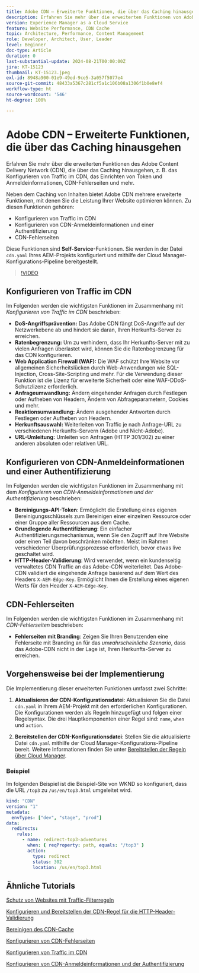 ```yaml
---
title: Adobe CDN – Erweiterte Funktionen, die über das Caching hinausgehen
description: Erfahren Sie mehr über die erweiterten Funktionen von Adobe CDN, die über das Caching hinausgehen, wie z. B. das Konfigurieren von Traffic im CDN, das Einrichten von Token und Anmeldedaten, CDN-Fehlerseiten und mehr.
version: Experience Manager as a Cloud Service
feature: Website Performance, CDN Cache
topic: Architecture, Performance, Content Management
role: Developer, Architect, User, Leader
level: Beginner
doc-type: Article
duration: 0
last-substantial-update: 2024-08-21T00:00:00Z
jira: KT-15123
thumbnail: KT-15123.jpeg
exl-id: 8948a900-01e9-49ed-9ce5-3a057f5077e4
source-git-commit: 48433a5367c281cf5a1c106b08a1306f1b0e8ef4
workflow-type: ht
source-wordcount: '546'
ht-degree: 100%

---
```


# Adobe CDN – Erweiterte Funktionen, die über das Caching hinausgehen

Erfahren Sie mehr über die erweiterten Funktionen des Adobe Content Delivery Network (CDN), die über das Caching hinausgehen, z. B. das Konfigurieren von Traffic im CDN, das Einrichten von Token und Anmeldeinformationen, CDN-Fehlerseiten und mehr.

Neben dem Caching von Inhalten bietet Adobe CDN mehrere erweiterte Funktionen, mit denen Sie die Leistung Ihrer Website optimieren können. Zu diesen Funktionen gehören:

- Konfigurieren von Traffic im CDN
- Konfigurieren von CDN-Anmeldeinformationen und einer Authentifizierung
- CDN-Fehlerseiten

Diese Funktionen sind **Self-Service**-Funktionen. Sie werden in der Datei `cdn.yaml` Ihres AEM-Projekts konfiguriert und mithilfe der Cloud Manager-Konfigurations-Pipeline bereitgestellt.

>[!VIDEO](https://video.tv.adobe.com/v/3440283?quality=12&learn=on&captions=ger)

## Konfigurieren von Traffic im CDN

Im Folgenden werden die wichtigsten Funktionen im Zusammenhang mit _Konfigurieren von Traffic im CDN_ beschrieben:

- **DoS-Angriffsprävention:** Das Adobe CDN fängt DoS-Angriffe auf der Netzwerkebene ab und hindert sie daran, Ihren Herkunfts-Server zu erreichen.
- **Ratenbegrenzung:** Um zu verhindern, dass Ihr Herkunfts-Server mit zu vielen Anfragen überlastet wird, können Sie die Ratenbegrenzung für das CDN konfigurieren.
- **Web Application Firewall (WAF):** Die WAF schützt Ihre Website vor allgemeinen Sicherheitslücken durch Web-Anwendungen wie SQL-Injection, Cross-Site-Scripting und mehr. Für die Verwendung dieser Funktion ist die Lizenz für erweiterte Sicherheit oder eine WAF-DDoS-Schutzlizenz erforderlich.
- **Anfrageumwandlung:** Ändern eingehender Anfragen durch Festlegen oder Aufheben von Headern, Ändern von Abfrageparametern, Cookies und mehr.
- **Reaktionsumwandlung:** Ändern ausgehender Antworten durch Festlegen oder Aufheben von Headern.
- **Herkunftsauswahl:** Weiterleiten von Traffic je nach Anfrage-URL zu verschiedenen Herkunfts-Servern (Adobe und Nicht-Adobe).
- **URL-Umleitung:** Umleiten von Anfragen (HTTP 301/302) zu einer anderen absoluten oder relativen URL.

## Konfigurieren von CDN-Anmeldeinformationen und einer Authentifizierung

Im Folgenden werden die wichtigsten Funktionen im Zusammenhang mit dem _Konfigurieren von CDN-Anmeldeinformationen und der Authentifizierung_ beschrieben:

- **Bereinigungs-API-Token**: Ermöglicht die Erstellung eines eigenen Bereinigungsschlüssels zum Bereinigen einer einzelnen Ressource oder einer Gruppe aller Ressourcen aus dem Cache.
- **Grundlegende Authentifizierung**: Ein einfacher Authentifizierungsmechanismus, wenn Sie den Zugriff auf Ihre Website oder einen Teil davon beschränken möchten. Meist im Rahmen verschiedener Überprüfungsprozesse erforderlich, bevor etwas live geschaltet wird.
- **HTTP-Header-Validierung**: Wird verwendet, wenn ein kundenseitig verwaltetes CDN Traffic an das Adobe-CDN weiterleitet. Das Adobe-CDN validiert die eingehende Anfrage basierend auf dem Wert des Headers `X-AEM-Edge-Key`. Ermöglicht Ihnen die Erstellung eines eigenen Werts für den Header `X-AEM-Edge-Key`.

## CDN-Fehlerseiten

Im Folgenden werden die wichtigsten Funktionen im Zusammenhang mit _CDN-Fehlerseiten_ beschrieben:

- **Fehlerseiten mit Branding**: Zeigen Sie Ihren Benutzenden eine Fehlerseite mit Branding an für das _unwahrscheinliche Szenario_, dass das Adobe-CDN nicht in der Lage ist, Ihren Herkunfts-Server zu erreichen.

## Vorgehensweise bei der Implementierung

Die Implementierung dieser erweiterten Funktionen umfasst zwei Schritte:

1. **Aktualisieren der CDN-Konfigurationsdatei**: Aktualisieren Sie die Datei `cdn.yaml` in Ihrem AEM-Projekt mit den erforderlichen Konfigurationen. Die Konfigurationen werden als Regeln hinzugefügt und folgen einer Regelsyntax. Die drei Hauptkomponenten einer Regel sind: `name`, `when` und `action`.

2. **Bereitstellen der CDN-Konfigurationsdatei**: Stellen Sie die aktualisierte Datei `cdn.yaml` mithilfe der Cloud Manager-Konfigurations-Pipeline bereit. Weitere Informationen finden Sie unter [Bereitstellen der Regeln über Cloud Manager](https://experienceleague.adobe.com/de/docs/experience-manager-learn/cloud-service/security/traffic-filter-and-waf-rules/how-to-setup#deploy-rules-through-cloud-manager).

### Beispiel

Im folgenden Beispiel ist die Beispiel-Site von WKND so konfiguriert, dass die URL `/top3` zu `/us/en/top3.html` umgeleitet wird.

```yaml
kind: "CDN"
version: "1"
metadata:
  envTypes: ["dev", "stage", "prod"]
data:
  redirects:
    rules:
      - name: redirect-top3-adventures
        when: { reqProperty: path, equals: "/top3" }
        action:
          type: redirect
          status: 302
          location: /us/en/top3.html
```

## Ähnliche Tutorials

[Schutz von Websites mit Traffic-Filterregeln](https://experienceleague.adobe.com/de/docs/experience-manager-learn/cloud-service/security/traffic-filter-and-waf-rules/overview)

[Konfigurieren und Bereitstellen der CDN-Regel für die HTTP-Header-Validierung](https://experienceleague.adobe.com/de/docs/experience-manager-learn/cloud-service/content-delivery/custom-domain-names-with-customer-managed-cdn#configure-and-deploy-http-header-validation-cdn-rule)

[Bereinigen des CDN-Cache](https://experienceleague.adobe.com/de/docs/experience-manager-learn/cloud-service/caching/how-to/purge-cache)

[Konfigurieren von CDN-Fehlerseiten](https://experienceleague.adobe.com/de/docs/experience-manager-learn/cloud-service/content-delivery/custom-error-pages#cdn-error-pages)

[Konfigurieren von Traffic im CDN](https://experienceleague.adobe.com/de/docs/experience-manager-cloud-service/content/implementing/content-delivery/cdn-configuring-traffic#client-side-redirectors)

[Konfigurieren von CDN-Anmeldeinformationen und der Authentifizierung](https://experienceleague.adobe.com/de/docs/experience-manager-cloud-service/content/implementing/content-delivery/cdn-credentials-authentication)

